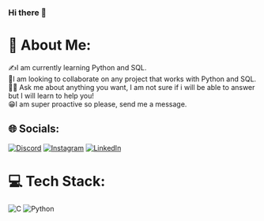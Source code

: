 ### Hi there 👋
# 💫 About Me:
✍I am currently learning Python and SQL.<br>🤝I am looking to collaborate on any project that works with Python and SQL.<br>🤔💭 Ask me about anything you want, I am not sure if i will be able to answer but I will learn to help you!<br>😁I am super proactive so please, send me a message.

## 🌐 Socials:
[![Discord](https://img.shields.io/badge/Discord-%237289DA.svg?logo=discord&logoColor=white)](https://discord.gg/bergzera606#6512) [![Instagram](https://img.shields.io/badge/Instagram-%23E4405F.svg?logo=Instagram&logoColor=white)](https://instagram.com/https://www.instagram.com/lucas_t_berr/) [![LinkedIn](https://img.shields.io/badge/LinkedIn-%230077B5.svg?logo=linkedin&logoColor=white)](https://linkedin.com/in/https://www.linkedin.com/in/lucasberr/) 

# 💻 Tech Stack:
![C](https://img.shields.io/badge/c-%2300599C.svg?style=for-the-badge&logo=c&logoColor=white) ![Python](https://img.shields.io/badge/python-3670A0?style=for-the-badge&logo=python&logoColor=ffdd54)


